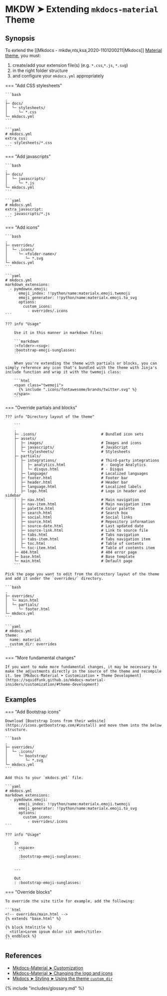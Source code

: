 # MKDW ➤ Extending `mkdocs-material` Theme

## Synopsis

To extend the [[Mkdocs - mkdw,nts,ksa,2020-1101200211|Mkdocs]] [Material theme](https://squidfunk.github.io/mkdocs-material-insiders/), you must:

1. create/add your extension file(s) (e.g. `*.css`,`*.js`, `*.svg`)
2. in the right folder structure
3. and configure your `mkdocs.yml` appropriately

=== "Add CSS stylesheets"

    ```bash
    .
    ├─ docs/
    │  └─ stylesheets/
    │     └─ *.css
    └─ mkdocs.yml
    ```

    ```yaml
    # mkdocs.yml
    extra_css:
      - stylesheets/*.css
    ```

=== "Add javascripts"

    ```bash
    .
    ├─ docs/
    │  └─ javascripts/
    │     └─ *.js
    └─ mkdocs.yml
    ```

    ```yaml
    # mkdocs.yml
    extra_javascript:
      - javascripts/*.js
    ```

=== "Add icons"

    ```bash
    .
    ├─ overrides/
    │  └─ .icons/
    │     └─ <folder-name>/
    │        └─ *.svg
    └─ mkdocs.yml
    ```

    ```yaml
    # mkdocs.yml
    markdown_extensions:
      - pymdownx.emoji:
          emoji_index: !!python/name:materialx.emoji.twemoji
          emoji_generator: !!python/name:materialx.emoji.to_svg
          options:
            custom_icons:
              - overrides/.icons
    ```

    ??? info "Usage"

        Use it in this manner in markdown files:

        ```markdown
        :<folder>-<svg>:
        :bootstrap-emoji-sunglasses:
        ```

        When you're extending the theme with partials or blocks, you can simply reference any icon that's bundled with the theme with Jinja's include function and wrap it with the twemoji class:

        ```html
        <span class="twemoji">
          {​% include ".icons/fontawesome/brands/twitter.svg" %}
        </span>
        ```

=== "Override partials and blocks"

    ??? info "Directory layout of the theme"

        ```
        .
        ├─ .icons/                             # Bundled icon sets
        ├─ assets/
        │  ├─ images/                          # Images and icons
        │  ├─ javascripts/                     # JavaScript
        │  └─ stylesheets/                     # Stylesheets
        ├─ partials/
        │  ├─ integrations/                    # Third-party integrations
        │  │  ├─ analytics.html                # - Google Analytics
        │  │  └─ disqus.html                   # - Disqus
        │  ├─ language/                        # Localized languages
        │  ├─ footer.html                      # Footer bar
        │  ├─ header.html                      # Header bar
        │  ├─ language.html                    # Localized labels
        │  ├─ logo.html                        # Logo in header and sidebar
        │  ├─ nav.html                         # Main navigation
        │  ├─ nav-item.html                    # Main navigation item
        │  ├─ palette.html                     # Color palette
        │  ├─ search.html                      # Search box
        │  ├─ social.html                      # Social links
        │  ├─ source.html                      # Repository information
        │  ├─ source-date.html                 # Last updated date
        │  ├─ source-link.html                 # Link to source file
        │  ├─ tabs.html                        # Tabs navigation
        │  ├─ tabs-item.html                   # Tabs navigation item
        │  ├─ toc.html                         # Table of contents
        │  └─ toc-item.html                    # Table of contents item
        ├─ 404.html                            # 404 error page
        ├─ base.html                           # Base template
        └─ main.html                           # Default page
        ```

    Pick the page you want to edit from the directory layout of the theme and add it under the `overrides/` directory.

    ```bash
    .
    ├─ overrides/
    │  └─ main.html
    │  └─ partials/
    │     └─ footer.html
    └─ mkdocs.yml
    ```

    ```yaml
    # mkdocs.yml
    theme:
      name: material
      custom_dir: overrides
    ```

=== "More fundamental changes"

    If you want to make more fundamental changes, it may be necessary to make the adjustments directly in the source of the theme and recompile it. See [Mkdocs-Material ➤ Customization ➤ Theme Development](https://squidfunk.github.io/mkdocs-material-insiders/customization/#theme-development)

## Examples

=== "Add Bootstrap icons"

    Download [Bootstrap Icons from their website](https://icons.getbootstrap.com/#install) and move them into the below structure.

    ```bash
    .
    ├─ overrides/
    │  └─ .icons/
    │     └─ bootstrap/
    │        └─ *.svg
    └─ mkdocs.yml
    ```

    Add this to your `mkdocs.yml` file.

    ```yaml
    # mkdocs.yml
    markdown_extensions:
      - pymdownx.emoji:
          emoji_index: !!python/name:materialx.emoji.twemoji
          emoji_generator: !!python/name:materialx.emoji.to_svg
          options:
            custom_icons:
              - overrides/.icons
    ```

    ??? info "Usage"

        In
        : <space>
          ```
          :bootstrap-emoji-sunglasses:
          ```

        ---

        Out
        : :bootstrap-emoji-sunglasses:

=== "Override blocks"

    To override the site title for example, add the following:

    ```html
    <!-- overrides/main.html -->
    {​% extends "base.html" %}

    {​% block htmltitle %}
      <title>Lorem ipsum dolor sit amet</title>
    {​% endblock %}
    ```

## References

- [Mkdocs-Material ➤ Customization](https://squidfunk.github.io/mkdocs-material-insiders/customization/)
- [Mkdocs-Material ➤ Changing the logo and icons](https://squidfunk.github.io/mkdocs-material-insiders/setup/changing-the-logo-and-icons/)
- [Mkdocs ➤ Styling ➤ Using the theme `custom_dir`](https://www.mkdocs.org/user-guide/styling-your-docs/#using-the-theme-custom_dir)

<!-- Includes -->
{% include "includes/glossary.md" %}
<!-- >Includes -->
